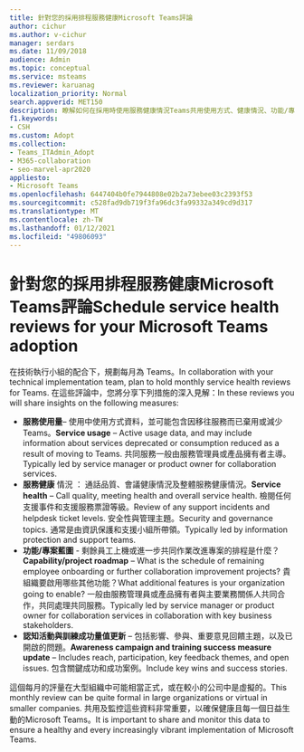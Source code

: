 ```yaml
---
title: 針對您的採用排程服務健康Microsoft Teams評論
author: cichur
ms.author: v-cichur
manager: serdars
ms.date: 11/09/2018
audience: Admin
ms.topic: conceptual
ms.service: msteams
ms.reviewer: karuanag
localization_priority: Normal
search.appverid: MET150
description: 瞭解如何在採用時使用服務健康情況Teams共用使用方式、健康情況、功能/專案藍圖及其他更新的深入見解。
f1.keywords:
- CSH
ms.custom: Adopt
ms.collection:
- Teams_ITAdmin_Adopt
- M365-collaboration
- seo-marvel-apr2020
appliesto:
- Microsoft Teams
ms.openlocfilehash: 6447404b0fe7944808e02b2a73ebee03c2393f53
ms.sourcegitcommit: c528fad9db719f3fa96dc3fa99332a349cd9d317
ms.translationtype: MT
ms.contentlocale: zh-TW
ms.lasthandoff: 01/12/2021
ms.locfileid: "49806093"
---
```

# <a name="schedule-service-health-reviews-for-your-microsoft-teams-adoption"></a><span data-ttu-id="fa6d2-103">針對您的採用排程服務健康Microsoft Teams評論</span><span class="sxs-lookup"><span data-stu-id="fa6d2-103">Schedule service health reviews for your Microsoft Teams adoption</span></span>

<span data-ttu-id="fa6d2-104">在技術執行小組的配合下，規劃每月為 Teams。</span><span class="sxs-lookup"><span data-stu-id="fa6d2-104">In collaboration with your technical implementation team, plan to hold monthly service health reviews for Teams.</span></span> <span data-ttu-id="fa6d2-105">在這些評論中，您將分享下列措施的深入見解：</span><span class="sxs-lookup"><span data-stu-id="fa6d2-105">In these reviews you will share insights on the following measures:</span></span>

- <span data-ttu-id="fa6d2-106">**服務使用量**– 使用中使用方式資料，並可能包含因移往服務而已棄用或減少Teams。</span><span class="sxs-lookup"><span data-stu-id="fa6d2-106">**Service usage** – Active usage data, and may include information about services deprecated or consumption reduced as a result of moving to Teams.</span></span> <span data-ttu-id="fa6d2-107">共同服務一般由服務管理員或產品擁有者主導。</span><span class="sxs-lookup"><span data-stu-id="fa6d2-107">Typically led by service manager or product owner for collaboration services.</span></span>
- <span data-ttu-id="fa6d2-108">**服務健康** 情況 ： 通話品質、會議健康情況及整體服務健康情況。</span><span class="sxs-lookup"><span data-stu-id="fa6d2-108">**Service health** – Call quality, meeting health and overall service health.</span></span> <span data-ttu-id="fa6d2-109">檢閱任何支援事件和支援服務票證等級。</span><span class="sxs-lookup"><span data-stu-id="fa6d2-109">Review of any support incidents and helpdesk ticket levels.</span></span> <span data-ttu-id="fa6d2-110">安全性與管理主題。</span><span class="sxs-lookup"><span data-stu-id="fa6d2-110">Security and governance topics.</span></span> <span data-ttu-id="fa6d2-111">通常是由資訊保護和支援小組所帶領。</span><span class="sxs-lookup"><span data-stu-id="fa6d2-111">Typically led by information protection and support teams.</span></span> 
- <span data-ttu-id="fa6d2-112">**功能/專案藍圖** - 剩餘員工上機或進一步共同作業改進專案的排程是什麼？</span><span class="sxs-lookup"><span data-stu-id="fa6d2-112">**Capability/project roadmap** – What is the schedule of remaining employee onboarding or further collaboration improvement projects?</span></span> <span data-ttu-id="fa6d2-113">貴組織要啟用哪些其他功能？</span><span class="sxs-lookup"><span data-stu-id="fa6d2-113">What additional features is your organization going to enable?</span></span> <span data-ttu-id="fa6d2-114">一般由服務管理員或產品擁有者與主要業務關係人共同合作，共同處理共同服務。</span><span class="sxs-lookup"><span data-stu-id="fa6d2-114">Typically led by service manager or product owner for collaboration services in collaboration with key business stakeholders.</span></span>
- <span data-ttu-id="fa6d2-115">**認知活動與訓練成功量值更新** – 包括影響、參與、重要意見回饋主題，以及已開啟的問題。</span><span class="sxs-lookup"><span data-stu-id="fa6d2-115">**Awareness campaign and training success measure update** – Includes reach, participation, key feedback themes, and open issues.</span></span> <span data-ttu-id="fa6d2-116">包含關鍵成功和成功案例。</span><span class="sxs-lookup"><span data-stu-id="fa6d2-116">Include key wins and success stories.</span></span> 

<span data-ttu-id="fa6d2-117">這個每月的評量在大型組織中可能相當正式，或在較小的公司中是虛擬的。</span><span class="sxs-lookup"><span data-stu-id="fa6d2-117">This monthly review can be quite formal in large organizations or virtual in smaller companies.</span></span> <span data-ttu-id="fa6d2-118">共用及監控這些資料非常重要，以確保健康且每一個日益生動的Microsoft Teams。</span><span class="sxs-lookup"><span data-stu-id="fa6d2-118">It is important to share and monitor this data to ensure a healthy and every increasingly vibrant implementation of Microsoft Teams.</span></span> 
